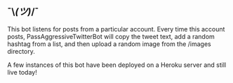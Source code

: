 ## ¯\\_(ツ)_/¯
This bot listens for posts from a particular account. Every time this account posts,
PassAggressiveTwitterBot will copy the tweet text, add a random hashtag from a list,
and then upload a random image from the /images directory.

A few instances of this bot have been deployed on a Heroku server and still live today!
